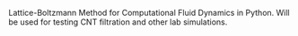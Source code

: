 Lattice-Boltzmann Method for Computational Fluid Dynamics in Python. Will be used for testing CNT filtration and other lab simulations.
